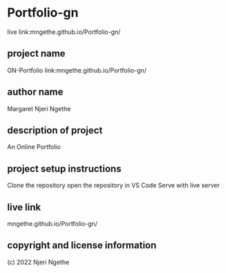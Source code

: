 # Portfolio-gn
live link:mngethe.github.io/Portfolio-gn/


## project name
GN-Portfolio
link:mngethe.github.io/Portfolio-gn/


##	author name
Margaret Njeri Ngethe


##	description of project
An Online Portfolio


##	project setup instructions
Clone the repository
open the repository in VS Code
Serve with live server

##	live link
mngethe.github.io/Portfolio-gn/
##	copyright and license information
(c) 2022  Njeri Ngethe
